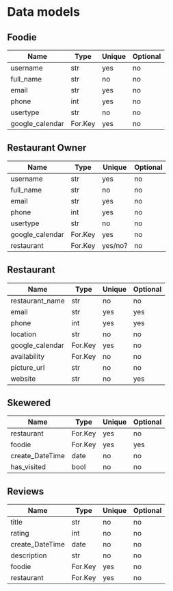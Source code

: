 # Data models

## Foodie
| Name            | Type    | Unique | Optional |
|-----------------|---------|--------|----------|
| username        | str     | yes    | no       |
| full_name       | str     | no     | no       |
| email           | str     | yes    | no       |
| phone           | int     | yes    | no       |
| usertype        | str     | no     | no       |
| google_calendar | For.Key | yes    | no       |


## Restaurant Owner
| Name            | Type    | Unique | Optional |
|-----------------|---------|--------|----------|
| username        | str     | yes    | no       |
| full_name       | str     | no     | no       |
| email           | str     | yes    | no       |
| phone           | int     | yes    | no       |
| usertype        | str     | no     | no       |
| google_calendar | For.Key | yes    | no       |
| restaurant      | For.Key | yes/no?| no       | "unsure if restaurant object is unique given some restuarants share similar info" 

## Restaurant
| Name            | Type    | Unique | Optional |
|-----------------|---------|--------|----------|
| restaurant_name | str     | no     | no       |
| email           | str     | yes    | yes      |
| phone           | int     | yes    | yes      |
| location        | str     | no     | no       |
| google_calendar | For.Key | yes    | no       |
| availability    | For.Key | no     | no       | 
| picture_url     | str     | no     | no       | 
| website         | str     | no     | yes      |

## Skewered
| Name            | Type    | Unique | Optional |
|-----------------|---------|--------|----------|
| restaurant      | For.Key | yes    | no       |
| foodie          | For.Key | yes    | yes      |
| create_DateTime | date    | no     | no       |
| has_visited     | bool    | no     | no       |

## Reviews
| Name            | Type    | Unique | Optional |
|-----------------|---------|--------|----------|
| title           | str     | no     | no       |
| rating          | int     | no     | no       |
| create_DateTime | date    | no     | no       |
| description     | str     | no     | no       |
| foodie          | For.Key | yes    | no       |
| restaurant      | For.Key | yes    | no       |





